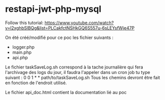 # restapi-jwt-php-mysql

Follow this tutorial: https://www.youtube.com/watch?v=l2xghbSlBQg&list=PLCakfctNSHkGQ6S557u-6sLEYsfWje47P

On été créé/modifié pour ce poc les fichier suivants :
- logger.php
- main.php
- api.php

Le fichier taskSaveLog.sh correspond à la tache journalière qui fera l'archivage des logs du jour, il faudra l'appeler dans un cron job tu type suivant :
0 0 1 * * path/to/taskSaveLog.sh
Tous les chemins devront être fait en fonction de l'endroit utilisé.

Le fichier api_doc.html contient la documentation lié au poc
